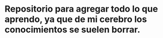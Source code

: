 # Repositorio para agregar todo lo que aprendo, ya que de mi cerebro los conocimientos se suelen borrar.
